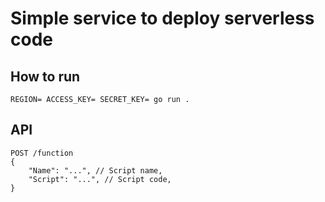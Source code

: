 # Simple service to deploy serverless code

## How to run

```
REGION= ACCESS_KEY= SECRET_KEY= go run .
```

## API

```
POST /function
{
    "Name": "...", // Script name,
    "Script": "...", // Script code,
}
```